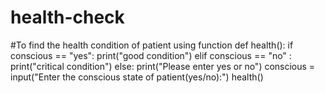 # health-check
#To find the health condition of patient using function
def health():
    if conscious == "yes":
        print("good condition")
    elif conscious == "no" :
        print("critical condition")
    else:
        print("Please enter yes or no")
conscious = input("Enter the conscious state of patient(yes/no):")
health()
